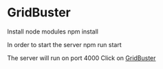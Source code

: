 # GridBuster
Install node modules
npm install 

In order to start the server 
npm run start 

The server will run on port 4000
Click on <a href="http://localhost:4000" target="_blank">GridBuster</a>
